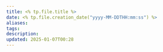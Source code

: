 ```yaml
---
title: <% tp.file.title %>
date: <% tp.file.creation_date("yyyy-MM-DDTHH:mm:ss") %>
aliases: 
tags: 
description: 
updated: 2025-01-07T00:28
---
```

